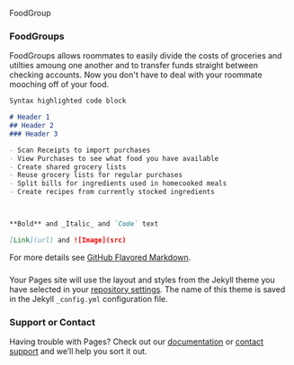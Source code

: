 FoodGroup

### FoodGroups

FoodGroups allows roommates to easily divide the costs of groceries and utilties amoung one another and to transfer funds straight between checking accounts. Now you don't have to deal with your roommate mooching off of your food. 

```markdown
Syntax highlighted code block

# Header 1
## Header 2
### Header 3

- Scan Receipts to import purchases
- View Purchases to see what food you have available
- Create shared grocery lists 
- Reuse grocery lists for regular purchases
- Split bills for ingredients used in homecooked meals
- Create recipes from currently stocked ingredients 



**Bold** and _Italic_ and `Code` text

[Link](url) and ![Image](src)
```

For more details see [GitHub Flavored Markdown](https://guides.github.com/features/mastering-markdown/).

### 

Your Pages site will use the layout and styles from the Jekyll theme you have selected in your [repository settings](https://github.com/emmaghug/FoodGroups/settings). The name of this theme is saved in the Jekyll `_config.yml` configuration file.

### Support or Contact

Having trouble with Pages? Check out our [documentation](https://help.github.com/categories/github-pages-basics/) or [contact support](https://github.com/contact) and we’ll help you sort it out.
